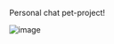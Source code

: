Personal chat pet-project!

![image](https://user-images.githubusercontent.com/56166165/150929800-f17d1841-44d7-413a-a4e8-5670a67c7880.png)
